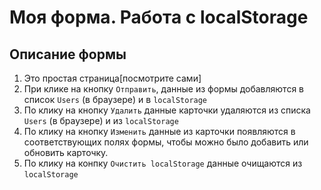 # Моя форма. Работа с localStorage

## Описание формы
1) Это простая страница[посмотрите сами]
2) При клике на кнопку `Отправить`, данные из формы добавляются в список `Users` (в браузере) и в `localStorage`   
3) По клику на кнопку `Удалить` данные карточки удаляются  из списка `Users` (в браузере) и из `localStorage`
4) По клику на кнопку `Изменить` данные из карточки появляются в соответствующих полях формы, чтобы можно было добавить или обновить карточку. 
5) По клику на конпку `Очистить localStorage` данные очищаются из `localStorage`
